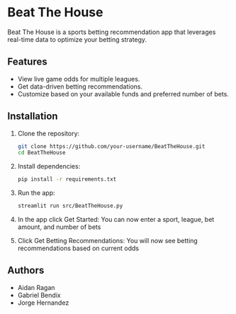 
# Beat The House

Beat The House is a sports betting recommendation app that leverages real-time data to optimize your betting strategy.

## Features
- View live game odds for multiple leagues.
- Get data-driven betting recommendations.
- Customize based on your available funds and preferred number of bets.

## Installation
1. Clone the repository:
   ```bash
   git clone https://github.com/your-username/BeatTheHouse.git
   cd BeatTheHouse
   ```
2. Install dependencies:
   ```bash
   pip install -r requirements.txt
   ```
3. Run the app:
   ```bash
   streamlit run src/BeatTheHouse.py
   ```
4. In the app click Get Started:
   You can now enter a sport, league, bet amount, and number of bets

6. Click Get Betting Recommendations:
   You will now see betting recommendations based on current odds

## Authors
- Aidan Ragan
- Gabriel Bendix
- Jorge Hernandez
